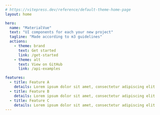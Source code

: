 ```yaml
---
# https://vitepress.dev/reference/default-theme-home-page
layout: home

hero:
  name: "MaterialVue"
  text: "UI components for each your new project"
  tagline: "Made according to m3 guidelines"
  actions:
    - theme: brand
      text: Get started
      link: /get-started
    - theme: alt
      text: View on GitHub
      link: /api-examples

features:
  - title: Feature A
    details: Lorem ipsum dolor sit amet, consectetur adipiscing elit
  - title: Feature B
    details: Lorem ipsum dolor sit amet, consectetur adipiscing elit
  - title: Feature C
    details: Lorem ipsum dolor sit amet, consectetur adipiscing elit
---
```


